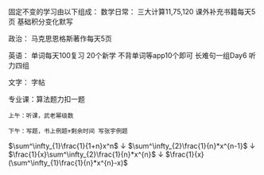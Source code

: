 固定不变的学习由以下组成：
数学日常：
	三大计算11,75,120
课外补充书籍每天5页
基础积分变化默写

政治：
马克思恩格斯著作每天5页

英语：
	单词每天100复习
	20个新学
	不背单词等app10个即可
	长难句一组Day6
	听力四组

文字：
字帖

专业课：算法题力扣一题


	上午：听课，武老幂级数

	下午：写题，书上例题+剩余时间 写张宇例题



$\sum^\infty_{1}\frac{1}{1+n}x^n$
$\downarrow$
$\sum^\infty_{2}\frac{1}{n}*x^{n-1}$
$\downarrow$
$\frac{1}{x}\sum^\infty_{2}\frac{1}{n}*x^{n}$
$\downarrow$
$\frac{1}{x}(\sum^\infty_{1}\frac{1}{n}*x^{n}-x)$
